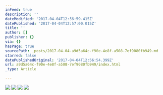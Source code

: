 ```yaml
---
inFeed: true
description: ''
dateModified: '2017-04-04T12:56:59.415Z'
datePublished: '2017-04-04T12:57:00.015Z'
title: ''
author: []
publisher: {}
via: {}
hasPage: true
sourcePath: _posts/2017-04-04-a9d5a64c-f90e-4e8f-a508-7ef9080fb949.md
starred: false
datePublishedOriginal: '2017-04-04T12:56:54.399Z'
url: a9d5a64c-f90e-4e8f-a508-7ef9080fb949/index.html
_type: Article

---
```

![](https://the-grid-user-content.s3-us-west-2.amazonaws.com/ca565e02-f129-4a6c-acd9-eb8ffb472f79.jpg)
![](https://imgflo.herokuapp.com/graph/2b2431f8e7ba7b0/c6ebfc5f7c2867b4a60958a0f8439ce1/croprotate.jpg?cropheight=2007&cropwidth=3000&degrees=0&input=https%3A%2F%2Fthe-grid-user-content.s3-us-west-2.amazonaws.com%2F4744ea36-c9ad-493b-9eb9-d0d78271af00.jpg&x=0&y=0)
![](https://imgflo.herokuapp.com/graph/2b2431f8e7ba7b0/f03939704f0d95675d78114f06e78d08/croprotate.jpg?cropheight=2502&cropwidth=3795&degrees=0&input=https%3A%2F%2Fthe-grid-user-content.s3-us-west-2.amazonaws.com%2F9951dddc-7c1d-423d-b3c1-9090c270681b.jpg&x=0&y=0)
![](https://imgflo.herokuapp.com/graph/2b2431f8e7ba7b0/3d6be20b818e1989f6f447657e75794d/croprotate.jpg?cropheight=2668&cropwidth=4000&degrees=0&input=https%3A%2F%2Fthe-grid-user-content.s3-us-west-2.amazonaws.com%2Fbd49da5b-2ec0-48af-b766-e99d5f441dd9.jpg&x=0&y=0)